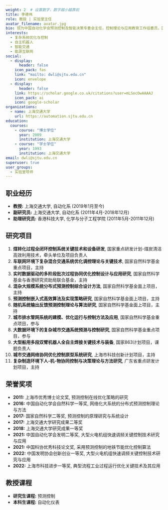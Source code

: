 ```yaml
---
weight: 2  # 设置数字，数字越小越靠前
title: 李德伟
role: 教授 | 实验室主任
avatar_filename: avatar.jpg
bio: 现为中国自动化学会预测控制及智能决策专委会主任，控制理论与应用教育工作组委员，国际著名刊物Control Engineering Practice 编委，主持科技部重点研发计划项目、国家自然科学基金重点、面上及国际合作基金、国家863项目课题等20余项国家级项目，承担重点企业委托项目20余项
interests:
  - 复杂系统优化与控制
  - 自主机器人
  - 智能交通
  - 能源互联网
social:
  - display:
      header: false
    icon_pack: fas
    link: "mailto: dwli@sjtu.edu.cn"
    icon: envelope
  - display:
      header: false
    link: https://scholar.google.co.uk/citations?user=mLSocOwAAAAJ
    icon_pack: ai
    icon: google-scholar
organizations:
  - name: 上海交通大学
    url: https://automation.sjtu.edu.cn
education:
  courses:
    - course: "博士学位"
      year: 2009
      institution: 上海交通大学
    - course: "学士学位"
      year: 1993
      institution: 上海交通大学
email: dwli@sjtu.edu.cn
superuser: true
user_groups:
  - 实验室导师
---
```

## 职业经历

* **教授:** 上海交通大学, 自动化系 (2019年1月至今)
* **副研究员:** 上海交通大学, 自动化系 (2011年4月-2018年12月)
* **助理研究员:** 香港科技大学, 化学与分子工程学院 (2011年5月-2011年12月)

## 研究项目
1. **煤转化过程全闭环控制系统关键技术和设备研发**, 国家重点研发计划-煤炭清洁高效利用技术，牵头单位及项目负责人
2. **车联网环境下复杂混合交通系统优化调控理论与关键技术**, 国家自然科学基金重点项目，主持
3. **实时数据驱动的多阶段批次过程协同优化控制设计与应用研究**, 国家自然科学基金与香港研究资助局联合基金，主持
4. **混杂大规模系统分布式预测控制综合设计方法**, 国家自然科学基金面上项目，主持
5. **预测控制嵌入式高效算法及实现策略研究**, 国家自然科学基金面上项目，主持
6. **随机系统输出反馈预测控制理论与算法研究**, 国家自然科学基金面上项目，主持
7. **城市排水管网系统的建模、优化运行与控制方法及应用**, 国家自然科学基金重点项目，参与
8. **大数据环境下的复杂城市交通系统预测与控制研究**, 国家自然科学基金重点项目，参与
9. **大型船用多段双臂机器人全自主焊接关键技术与装备**, 国家863计划项目，课题负责人
10. **城市交通网络协同优化控制原型系统研究**, 上海市科技创新计划项目，主持
11. **复杂制造环境下人-机-物协同控制与决策理论与方法研究**, 广东省重点研发计划项目，主持



## 荣誉奖项

* **2011:** 上海市优秀博士论文奖, 预测控制在线优化策略的研究
* **2016:** 中国自动化学会自然科学一等奖, 网络化大系统的分布式预测控制理论与方法
* **2017:** 国家自然科学二等奖, 预测控制的原理研究与系统设计
* **2017:** 上海交通大学研究成果二等奖
* **2018:** 上海交通大学研究成果一等奖
* **2021:** 中国自动化学会发明二等奖, 大型火电机组快速调频关键控制技术研究与应用 
* **2021:** 中国科协优秀科技论文奖, 采用预测控制的地铁节能优化控制算法
* **2022:** 中国发明协会创新创业一等奖, 大型火电机组快速调频关键控制技术研究与应用
* **2022:** 上海市科技进步一等奖, 典型流程工业过程运行优化关键技术及其应用

## 教授课程

* **研究生课程:** 预测控制
* **本科生课程:** 自动化仪表